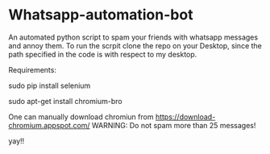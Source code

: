 # Whatsapp-automation-bot
An automated python script to spam your friends with whatsapp messages and annoy them. To run the scrpit clone the repo on your Desktop, since the path specified in the code is with respect to my desktop.

Requirements:

sudo pip install selenium

sudo apt-get install chromium-bro


One can manually download chromiun from https://download-chromium.appspot.com/ 
WARNING: Do not spam more than 25 messages!


yay!!
